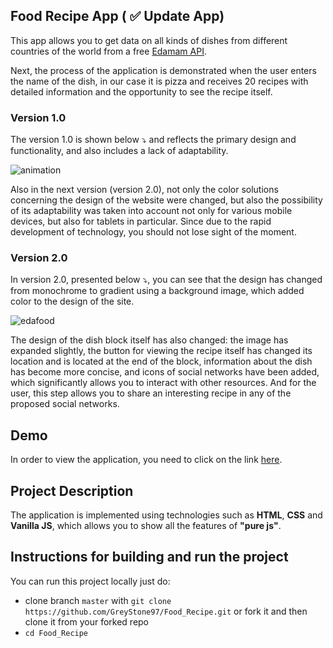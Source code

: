 ## Food Recipe App (<b> :white_check_mark: Update App</b>)

This app allows you to get data on all kinds of dishes from different countries of the world from a free [Edamam API](https://www.edamam.com/).

Next, the process of the application is demonstrated when the user enters the name of the dish, in our case it is pizza and receives 20 recipes with detailed information and the opportunity to see the recipe itself.

### Version 1.0

The version 1.0 is shown below :arrow_heading_down: and reflects the primary design and functionality, and also includes a lack of adaptability.

![animation](https://user-images.githubusercontent.com/61186198/142764473-439182fb-b4c3-44ff-aa12-0b8c564705fb.gif)

Also in the next version (version 2.0), not only the color solutions concerning the design of the website were changed, but also the possibility of its adaptability was taken into account not only for various mobile devices, but also for tablets in particular. Since due to the rapid development of technology, you should not lose sight of the moment.

### Version 2.0

In version 2.0, presented below :arrow_heading_down:, you can see that the design has changed from monochrome to gradient using a background image, which added color to the design of the site.

![edafood](https://user-images.githubusercontent.com/61186198/213450495-fe6193f6-28a3-4bf0-a708-e3d512e6c627.gif)

The design of the dish block itself has also changed: the image has expanded slightly, the button for viewing the recipe itself has changed its location and is located at the end of the block, information about the dish has become more concise, and icons of social networks have been added, which significantly allows you to interact with other resources. And for the user, this step allows you to share an interesting recipe in any of the proposed social networks.
 
## Demo

In order to view the application, you need to click on the link [here](https://edafoodrecipesapp.netlify.app/).

## Project Description

The application is implemented using technologies such as <b>HTML</b>, <b>CSS</b> and <b>Vanilla JS</b>, which allows you to show all the features of <b>"pure js"</b>.

## Instructions for building and run the project
 You can run this project locally just do:
 - clone branch `master` with `git clone https://github.com/GreyStone97/Food_Recipe.git` or fork it and then clone it from your forked repo
 - `cd Food_Recipe`
